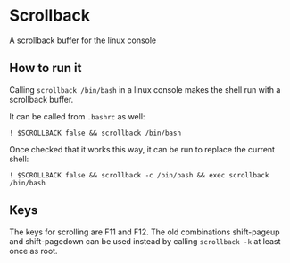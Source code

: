 Scrollback
==========

A scrollback buffer for the linux console

How to run it
-------------

Calling ``scrollback /bin/bash`` in a linux console makes the shell run with a
scrollback buffer.

It can be called from ``.bashrc`` as well:

```
! $SCROLLBACK false && scrollback /bin/bash
```

Once checked that it works this way, it can be run to replace the current
shell:

```
! $SCROLLBACK false && scrollback -c /bin/bash && exec scrollback /bin/bash
```

Keys
----

The keys for scrolling are F11 and F12. The old combinations shift-pageup and
shift-pagedown can be used instead by calling ``scrollback -k`` at least once
as root.

